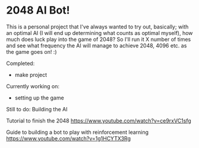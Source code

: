 # 2048 AI Bot!

This is a personal project that I've always wanted to try out, basically; with an optimal AI (I will end up determining what counts as optimal myself), how much does luck play into the game of 2048? So I'll run it X number of times and see what frequency the AI will manage to achieve 2048, 4096 etc. as the game goes on! :)

Completed:
- make project

Currently working on:
- setting up the game

Still to do:
Building the AI

Tutorial to finish the 2048
https://www.youtube.com/watch?v=ce9rxVC1sfg

Guide to building a bot to play with reinforcement learning
https://www.youtube.com/watch?v=1g1HCYTX3Rg
